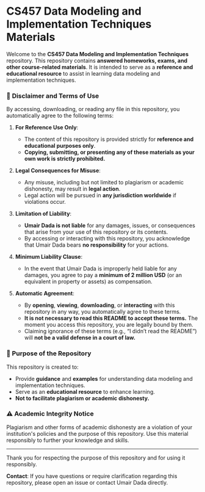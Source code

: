 # CS457 Data Modeling and Implementation Techniques Materials  

Welcome to the **CS457 Data Modeling and Implementation Techniques** repository. This repository contains **answered homeworks, exams, and other course-related materials**. It is intended to serve as a **reference and educational resource** to assist in learning data modeling and implementation techniques.  

### 🚨 **Disclaimer and Terms of Use**  

By accessing, downloading, or reading any file in this repository, you automatically agree to the following terms:  

1. **For Reference Use Only**:  
   - The content of this repository is provided strictly for **reference and educational purposes only**.  
   - **Copying, submitting, or presenting any of these materials as your own work is strictly prohibited.**  

2. **Legal Consequences for Misuse**:  
   - Any misuse, including but not limited to plagiarism or academic dishonesty, may result in **legal action**.  
   - Legal action will be pursued in **any jurisdiction worldwide** if violations occur.  

3. **Limitation of Liability**:  
   - **Umair Dada is not liable** for any damages, issues, or consequences that arise from your use of this repository or its contents.  
   - By accessing or interacting with this repository, you acknowledge that Umair Dada bears **no responsibility** for your actions.  

4. **Minimum Liability Clause**:  
   - In the event that Umair Dada is improperly held liable for any damages, you agree to pay a **minimum of 2 million USD** (or an equivalent in property or assets) as compensation.  

5. **Automatic Agreement**:  
   - By **opening**, **viewing**, **downloading**, or **interacting** with this repository in any way, you automatically agree to these terms.  
   - **It is not necessary to read this README to accept these terms.** The moment you access this repository, you are legally bound by them.  
   - Claiming ignorance of these terms (e.g., “I didn’t read the README”) will **not be a valid defense in a court of law.**  

### 📜 Purpose of the Repository  

This repository is created to:  
- Provide **guidance** and **examples** for understanding data modeling and implementation techniques.  
- Serve as an **educational resource** to enhance learning.  
- **Not to facilitate plagiarism or academic dishonesty.**  

### ⚠️ Academic Integrity Notice  

Plagiarism and other forms of academic dishonesty are a violation of your institution's policies and the purpose of this repository. Use this material responsibly to further your knowledge and skills.  

---

Thank you for respecting the purpose of this repository and for using it responsibly.  

**Contact**: If you have questions or require clarification regarding this repository, please open an issue or contact Umair Dada directly.  
